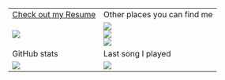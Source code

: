 <table class="tg" ">

<body>
  <tr>
    <td class="tg-0lax"><a href="https://raw.githubusercontent.com/wiwichips/resume/main/resume.pdf">Check out my Resume</a></td>
    <td class="tg-0lax">Other places you can find me</td>
  </tr>
  <tr>
    <td class="tg-0pky">
      <a href="https://raw.githubusercontent.com/wiwichips/resume/main/resume.pdf"><img src="https://user-images.githubusercontent.com/18359452/226206968-afb5e89c-4867-4945-b697-6a10f63772a1.png" ></img></a>
    </td>
    <td class="tg-0lax">
      <a href="https://www.linkedin.com/in/will-pringle/"><img src="https://github.com/wiwichips/wiwichips/assets/18359452/c56c506b-8de9-490b-93eb-1f5c63b080c9" ></img></a>
      <br>
      <a href="https://www.youtube.com/@willpringle"><img src="https://github.com/wiwichips/wiwichips/assets/18359452/0d093e46-f39f-46e0-8d83-246dc5b51553" ></img></a>
      <br>
      <a href="https://medium.com/@willkantorpringle"><img src="https://github.com/wiwichips/wiwichips/assets/18359452/8445ff7c-8c1e-49ef-a74f-55ebc6056023" ></img></a>
    </td>
  </tr>
  <tr>
    <td class="tg-0lax">GitHub stats</td>
    <td class="tg-0lax">Last song I played</td>
  </tr>
  <tr>
    <td class="tg-0lax">
      <img src=https://github-readme-stats.vercel.app/api/top-langs/?username=wiwichips&hide_progress=true&exclude_repo=PythonMonkey,js2py-suggest-pythonmonkey,niim,jadcc,lazyday,wiwichips.github.io,js2py,pythonmonkey,Distributive-Network/PythonMonkey,PiotrDabkowski/Js2Py&hide=language1>
    </td>
    <td class="tg-0lax">
      <img src=https://github-readme-lastfm-stats.netlify.app/.netlify/functions/card?user=wiwichips&show_scrobbles=true>
    </td>
  </tr>
</body>
</table>
